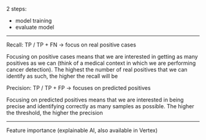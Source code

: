 
2 steps:

- model training
- evaluate model

---


Recall: TP / TP + FN -> focus on real positive cases

Focusing on positive cases means that we are interested in getting as many positives as we can (think of a medical context in which we are performing cancer detection). The highest the number of real positives that we can identify as such, the higher the recall will be

Precision: TP / TP + FP -> focuses on predicted positives

Focusing on predicted positives means that we are interested in being precise and identifying correctly as many samples as possible. The higher the threshold, the higher the precision

---

Feature importance (explainable AI, also available in Vertex)




